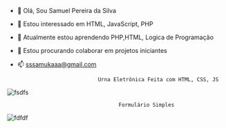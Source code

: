 - 👋 Olá, Sou Samuel Pereira da Silva
- 👀 Estou interessado em HTML, JavaScript, PHP
- 🌱 Atualmente estou aprendendo PHP,HTML, Logica de Programação
- 💞️ Estou procurando colaborar em projetos iniciantes
- 📫 sssamukaaa@gmail.com

                                Urna Eletrônica Feita com HTML, CSS, JS
                                
![fsdfs](https://user-images.githubusercontent.com/90639226/142739786-887c47f6-a0bd-4dd6-a53c-e015e163842c.png)


                                        Formulário Simples 
                                          
![fdfdf](https://user-images.githubusercontent.com/90639226/142739889-cde6f5ca-4327-4ea5-bfee-c4dcb90f47ce.png)




